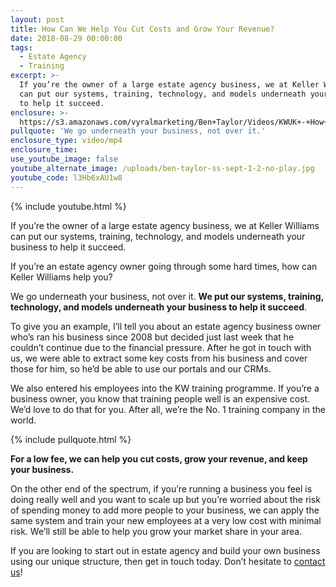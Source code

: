 ```yaml
---
layout: post
title: How Can We Help You Cut Costs and Grow Your Revenue?
date: 2018-08-29 00:00:00
tags:
  - Estate Agency
  - Training
excerpt: >-
  If you’re the owner of a large estate agency business, we at Keller Williams
  can put our systems, training, technology, and models underneath your business
  to help it succeed.
enclosure: >-
  https://s3.amazonaws.com/vyralmarketing/Ben+Taylor/Videos/KWUK+-+How+Can+We+Help+You+Cut+Costs+and+Grow+Your+Revenue%253F.mp4
pullquote: 'We go underneath your business, not over it.'
enclosure_type: video/mp4
enclosure_time:
use_youtube_image: false
youtube_alternate_image: /uploads/ben-taylor-ss-sept-1-2-no-play.jpg
youtube_code: l3Hb6xAU1w8
---
```


{% include youtube.html %}

If you’re the owner of a large estate agency business, we at Keller Williams can put our systems, training, technology, and models underneath your business to help it succeed.

If you’re an estate agency owner going through some hard times, how can Keller Williams help you?

We go underneath your business, not over it. **We put our systems, training, technology, and models underneath your business to help it succeed**.

To give you an example, I’ll tell you about an estate agency business owner who’s ran his business since 2008 but decided just last week that he couldn’t continue due to the financial pressure. After he got in touch with us, we were able to extract some key costs from his business and cover those for him, so he’d be able to use our portals and our CRMs.

We also entered his employees into the KW training programme. If you’re a business owner, you know that training people well is an expensive cost. We’d love to do that for you. After all, we’re the No. 1 training company in the world.

{% include pullquote.html %}

**For a low fee, we can help you cut costs, grow your revenue, and keep your business.**

On the other end of the spectrum, if you’re running a business you feel is doing really well and you want to scale up but you’re worried about the risk of spending money to add more people to your business, we can apply the same system and train your new employees at a very low cost with minimal risk. We’ll still be able to help you grow your market share in your area.

If you are looking to start out in estate agency and build your own business using our unique structure, then get in touch today. Don’t hesitate to [contact us](https://www.kwuk.com/contact-us/)!